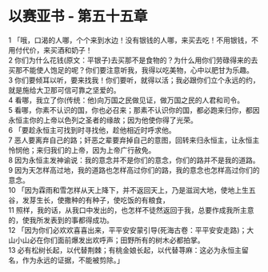 # 以赛亚书 - 第五十五章
  
 1 「哦，口渴的人哪，个个来到水边！没有银钱的人哪，来买去吃！不用银钱，不用付代价，来买酒和奶子！  
 2 你们为什么花钱(原文：平银子)去买那不是食物的？为什么用你们劳碌得来的去买那不能使人饱足的呢？你们要注意听我，我得以吃美物，心中以肥甘为乐趣。  
 3 你们要倾耳以听，要来找我！你们要听，就得以活；我必跟你们立个永远的约，就是施给大卫那可信可靠之坚爱的。  
 4 看哪，我立了你(传统：他)向万国之民做见证，做万国之民的人君和司令。  
 5 看哪，你素不认识的国，你也必召来；那素不认识你的国，都必跑来归你，都因永恒主你的上帝以色列之圣者的缘故；因为他使你得了光荣。  
 6 「要趁永恒主可找到时寻找他，趁他相近时呼求他。  
 7 恶人要离弃自己的路；奸恶之辈要弃掉自己的意图，回转来归永恒主，让永恒主怜悯他；来归我们的上帝，因为上帝广行赦免。  
 8 因为永恒主发神谕说：我的意念并不是你们的意念，你们的路并不是我的道路。  
 9 因为天怎样高过地，我的道路也怎样高过你们的路，我的意念也怎样高过你们的意念。  
 10 「因为霖雨和雪怎样从天上降下，并不返回天上，乃是滋润大地，使地上生五谷，发芽生长，使撒种的有种子，使吃饭的有粮食，  
 11 照样，我的话，从我口中发出的，也怎样不徒然返回于我，总要作成我所主意的，使我所发表到的事都得成功。  
 12 「因为你们必欢欢喜喜出来，平平安安蒙引导(死海古卷：平平安安走路)；大山小山必在你们面前爆发出欢呼声；田野所有的树木必都拍掌。  
 13 必有松树长起，以代替荆棘；有桃金娘长起，以代替荨麻：这必为永恒主留名，作为永远的证据，不能被剪除。」